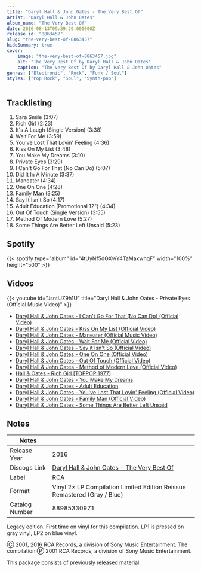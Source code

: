 ```yaml
---
title: "Daryl Hall & John Oates - The Very Best Of"
artist: "Daryl Hall & John Oates"
album_name: "The Very Best Of"
date: 2016-08-13T09:39:29.000000Z
release_id: "8863457"
slug: "the-very-best-of-8863457"
hideSummary: true
cover:
    image: "the-very-best-of-8863457.jpg"
    alt: "The Very Best Of by Daryl Hall & John Oates"
    caption: "The Very Best Of by Daryl Hall & John Oates"
genres: ["Electronic", "Rock", "Funk / Soul"]
styles: ["Pop Rock", "Soul", "Synth-pop"]
---
```


## Tracklisting
1. Sara Smile (3:07)
2. Rich Girl (2:23)
3. It's A Laugh (Single Version) (3:38)
4. Wait For Me (3:59)
5. You've Lost That Lovin' Feeling (4:36)
6. Kiss On My List (3:48)
7. You Make My Dreams (3:10)
8. Private Eyes (3:29)
9. I Can't Go For That (No Can Do) (5:07)
10. Did It In A Minute (3:37)
11. Maneater (4:34)
12. One On One (4:28)
13. Family Man (3:25)
14. Say It Isn't So (4:17)
15. Adult Education (Promotional 12") (4:34)
16. Out Of Touch (Single Version) (3:55)
17. Method Of Modern Love (5:27)
18. Some Things Are Better Left Unsaid (5:23)


## Spotify
{{< spotify type="album" id="4tUyNf5dGXwY4TaMaxwhqF" width="100%" height="500" >}}



## Videos
{{< youtube id="JsntlJZ9h1U" title="Daryl Hall & John Oates - Private Eyes (Official Music Video)" >}}
- [Daryl Hall & John Oates - I Can't Go For That (No Can Do) (Official Video)](https://www.youtube.com/watch?v=ccenFp_3kq8)
- [Daryl Hall & John Oates - Kiss On My List (Official Video)](https://www.youtube.com/watch?v=lsHld-iArOc)
- [Daryl Hall & John Oates - Maneater (Official Music Video)](https://www.youtube.com/watch?v=yRYFKcMa_Ek)
- [Daryl Hall & John Oates - Wait For Me (Official Video)](https://www.youtube.com/watch?v=5zkHLp24Gis)
- [Daryl Hall & John Oates - Say it Isn't So (Official Video)](https://www.youtube.com/watch?v=_R5xIdXwNMk)
- [Daryl Hall & John Oates - One On One (Official Video)](https://www.youtube.com/watch?v=EXU2tnKEwwo)
- [Daryl Hall & John Oates - Out Of Touch (Official Video)](https://www.youtube.com/watch?v=D00M2KZH1J0)
- [Daryl Hall & John Oates - Method of Modern Love (Official Video)](https://www.youtube.com/watch?v=Q3F4c7E9IBU)
- [Hall & Oates  -  Rich Girl  [TOPPOP 1977]](https://www.youtube.com/watch?v=YKDO35K5-BA)
- [Daryl Hall & John Oates - You Make My Dreams](https://www.youtube.com/watch?v=EErSKhC0CZs)
- [Daryl Hall & John Oates - Adult Education](https://www.youtube.com/watch?v=XLYqTZKEpvs)
- [Daryl Hall & John Oates - You've Lost That Lovin' Feeling (Official Video)](https://www.youtube.com/watch?v=SXX5OtJJWDo)
- [Daryl Hall & John Oates - Family Man (Official Video)](https://www.youtube.com/watch?v=-oiqiYdWXiM)
- [Daryl Hall & John Oates - Some Things Are Better Left Unsaid](https://www.youtube.com/watch?v=Emp0vkKczBI)

## Notes
| Notes          |             |
| ---------------| ----------- |
| Release Year   | 2016 |
| Discogs Link   | [Daryl Hall & John Oates - The Very Best Of](https://www.discogs.com/release/8863457-Daryl-Hall-John-Oates-The-Very-Best-Of) |
| Label          | RCA |
| Format         | Vinyl 2× LP Compilation Limited Edition Reissue Remastered (Gray / Blue) |
| Catalog Number | 88985330971 |

Legacy edition. First time on vinyl for this compilation.
LP1 is pressed on gray vinyl, LP2 on blue vinyl.

Ⓒ 2001, 2016 RCA Records, a division of Sony Music Entertainment.
The compilation Ⓟ 2001 RCA Records, a division of Sony Music Entertainment.

This package consists of previously released material.


